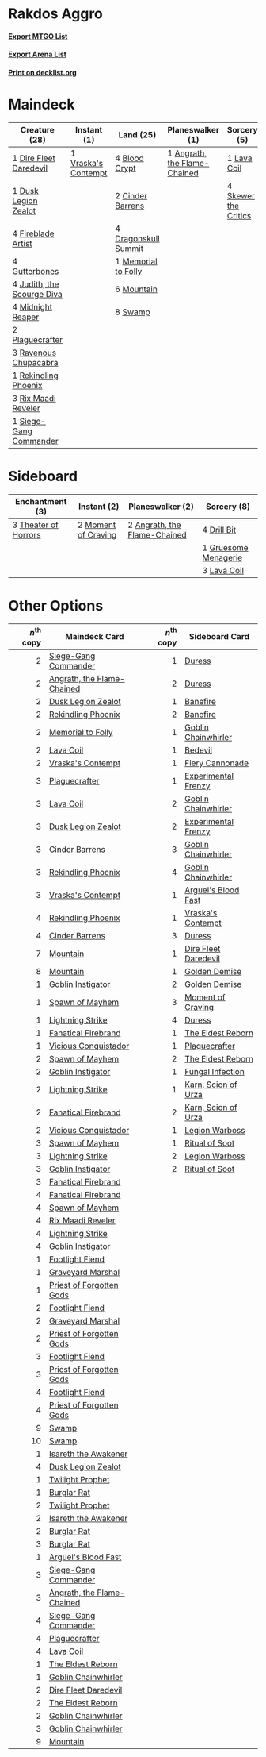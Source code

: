 # Rakdos Aggro

#### [Export MTGO List](../collection/Rakdos%20Aggro/Rakdos%20Aggro.txt)
#### [Export Arena List](../collection/Rakdos%20Aggro/Rakdos%20Aggro_arena.txt)
#### [Print on decklist.org](http://decklist.org/?deckmain=1%09Angrath,%20the%20Flame-Chained%0A4%09Blood%20Crypt%0A2%09Cinder%20Barrens%0A1%09Dire%20Fleet%20Daredevil%0A4%09Dragonskull%20Summit%0A1%09Dusk%20Legion%20Zealot%0A4%09Fireblade%20Artist%0A4%09Gutterbones%0A4%09Judith,%20the%20Scourge%20Diva%0A1%09Lava%20Coil%0A1%09Memorial%20to%20Folly%0A4%09Midnight%20Reaper%0A6%09Mountain%0A2%09Plaguecrafter%0A3%09Ravenous%20Chupacabra%0A1%09Rekindling%20Phoenix%0A3%09Rix%20Maadi%20Reveler%0A1%09Siege-Gang%20Commander%0A4%09Skewer%20the%20Critics%0A8%09Swamp%0A1%09Vraska's%20Contempt&deckside=2%09Angrath,%20the%20Flame-Chained%0A4%09Drill%20Bit%0A1%09Gruesome%20Menagerie%0A3%09Lava%20Coil%0A2%09Moment%20of%20Craving%0A3%09Theater%20of%20Horrors)
# Maindeck

|                                            Creature (28)                                            |                                         Instant (1)                                          |                                           Land (25)                                           |                                           Planeswalker (1)                                            |                                          Sorcery (5)                                          |
|-----------------------------------------------------------------------------------------------------|----------------------------------------------------------------------------------------------|-----------------------------------------------------------------------------------------------|-------------------------------------------------------------------------------------------------------|-----------------------------------------------------------------------------------------------|
|1 [Dire Fleet Daredevil](http://gatherer.wizards.com/Pages/Card/Details.aspx?multiverseid=439756)    |1 [Vraska's Contempt](http://gatherer.wizards.com/Pages/Card/Details.aspx?multiverseid=435283)|4 [Blood Crypt](http://gatherer.wizards.com/Pages/Card/Details.aspx?multiverseid=97102)        |1 [Angrath, the Flame-Chained](http://gatherer.wizards.com/Pages/Card/Details.aspx?multiverseid=439809)|1 [Lava Coil](http://gatherer.wizards.com/Pages/Card/Details.aspx?multiverseid=452858)         |
|1 [Dusk Legion Zealot](http://gatherer.wizards.com/Pages/Card/Details.aspx?multiverseid=442078)      |                                                                                              |2 [Cinder Barrens](http://gatherer.wizards.com/Pages/Card/Details.aspx?multiverseid=429672)    |                                                                                                       |4 [Skewer the Critics](http://gatherer.wizards.com/Pages/Card/Details.aspx?multiverseid=457259)|
|4 [Fireblade Artist](http://gatherer.wizards.com/Pages/Card/Details.aspx?multiverseid=457316)        |                                                                                              |4 [Dragonskull Summit](http://gatherer.wizards.com/Pages/Card/Details.aspx?multiverseid=420909)|                                                                                                       |                                                                                               |
|4 [Gutterbones](http://gatherer.wizards.com/Pages/Card/Details.aspx?multiverseid=457220)             |                                                                                              |1 [Memorial to Folly](http://gatherer.wizards.com/Pages/Card/Details.aspx?multiverseid=443130) |                                                                                                       |                                                                                               |
|4 [Judith, the Scourge Diva](http://gatherer.wizards.com/Pages/Card/Details.aspx?multiverseid=457329)|                                                                                              |6 [Mountain](http://gatherer.wizards.com/Pages/Card/Details.aspx?multiverseid=439859)          |                                                                                                       |                                                                                               |
|4 [Midnight Reaper](http://gatherer.wizards.com/Pages/Card/Details.aspx?multiverseid=452827)         |                                                                                              |8 [Swamp](http://gatherer.wizards.com/Pages/Card/Details.aspx?multiverseid=439858)             |                                                                                                       |                                                                                               |
|2 [Plaguecrafter](http://gatherer.wizards.com/Pages/Card/Details.aspx?multiverseid=452832)           |                                                                                              |                                                                                               |                                                                                                       |                                                                                               |
|3 [Ravenous Chupacabra](http://gatherer.wizards.com/Pages/Card/Details.aspx?multiverseid=442093)     |                                                                                              |                                                                                               |                                                                                                       |                                                                                               |
|1 [Rekindling Phoenix](http://gatherer.wizards.com/Pages/Card/Details.aspx?multiverseid=439768)      |                                                                                              |                                                                                               |                                                                                                       |                                                                                               |
|3 [Rix Maadi Reveler](http://gatherer.wizards.com/Pages/Card/Details.aspx?multiverseid=457253)       |                                                                                              |                                                                                               |                                                                                                       |                                                                                               |
|1 [Siege-Gang Commander](http://gatherer.wizards.com/Pages/Card/Details.aspx?multiverseid=130539)    |                                                                                              |                                                                                               |                                                                                                       |                                                                                               |


# Sideboard

|                                        Enchantment (3)                                        |                                         Instant (2)                                          |                                           Planeswalker (2)                                            |                                          Sorcery (8)                                          |
|-----------------------------------------------------------------------------------------------|----------------------------------------------------------------------------------------------|-------------------------------------------------------------------------------------------------------|-----------------------------------------------------------------------------------------------|
|3 [Theater of Horrors](http://gatherer.wizards.com/Pages/Card/Details.aspx?multiverseid=457357)|2 [Moment of Craving](http://gatherer.wizards.com/Pages/Card/Details.aspx?multiverseid=439736)|2 [Angrath, the Flame-Chained](http://gatherer.wizards.com/Pages/Card/Details.aspx?multiverseid=439809)|4 [Drill Bit](http://gatherer.wizards.com/Pages/Card/Details.aspx?multiverseid=457217)         |
|                                                                                               |                                                                                              |                                                                                                       |1 [Gruesome Menagerie](http://gatherer.wizards.com/Pages/Card/Details.aspx?multiverseid=452821)|
|                                                                                               |                                                                                              |                                                                                                       |3 [Lava Coil](http://gatherer.wizards.com/Pages/Card/Details.aspx?multiverseid=452858)         |


# Other Options

|*n*<sup>th</sup> copy|                                            Maindeck Card                                            |*n*<sup>th</sup> copy|                                        Sideboard Card                                         |
|--------------------:|-----------------------------------------------------------------------------------------------------|--------------------:|-----------------------------------------------------------------------------------------------|
|                    2|[Siege-Gang Commander](http://gatherer.wizards.com/Pages/Card/Details.aspx?multiverseid=130539)      |                    1|[Duress](http://gatherer.wizards.com/Pages/Card/Details.aspx?multiverseid=14557)               |
|                    2|[Angrath, the Flame-Chained](http://gatherer.wizards.com/Pages/Card/Details.aspx?multiverseid=439809)|                    2|[Duress](http://gatherer.wizards.com/Pages/Card/Details.aspx?multiverseid=14557)               |
|                    2|[Dusk Legion Zealot](http://gatherer.wizards.com/Pages/Card/Details.aspx?multiverseid=442078)        |                    1|[Banefire](http://gatherer.wizards.com/Pages/Card/Details.aspx?multiverseid=186613)            |
|                    2|[Rekindling Phoenix](http://gatherer.wizards.com/Pages/Card/Details.aspx?multiverseid=439768)        |                    2|[Banefire](http://gatherer.wizards.com/Pages/Card/Details.aspx?multiverseid=186613)            |
|                    2|[Memorial to Folly](http://gatherer.wizards.com/Pages/Card/Details.aspx?multiverseid=443130)         |                    1|[Goblin Chainwhirler](http://gatherer.wizards.com/Pages/Card/Details.aspx?multiverseid=443017) |
|                    2|[Lava Coil](http://gatherer.wizards.com/Pages/Card/Details.aspx?multiverseid=452858)                 |                    1|[Bedevil](http://gatherer.wizards.com/Pages/Card/Details.aspx?multiverseid=457301)             |
|                    2|[Vraska's Contempt](http://gatherer.wizards.com/Pages/Card/Details.aspx?multiverseid=435283)         |                    1|[Fiery Cannonade](http://gatherer.wizards.com/Pages/Card/Details.aspx?multiverseid=435297)     |
|                    3|[Plaguecrafter](http://gatherer.wizards.com/Pages/Card/Details.aspx?multiverseid=452832)             |                    1|[Experimental Frenzy](http://gatherer.wizards.com/Pages/Card/Details.aspx?multiverseid=452849) |
|                    3|[Lava Coil](http://gatherer.wizards.com/Pages/Card/Details.aspx?multiverseid=452858)                 |                    2|[Goblin Chainwhirler](http://gatherer.wizards.com/Pages/Card/Details.aspx?multiverseid=443017) |
|                    3|[Dusk Legion Zealot](http://gatherer.wizards.com/Pages/Card/Details.aspx?multiverseid=442078)        |                    2|[Experimental Frenzy](http://gatherer.wizards.com/Pages/Card/Details.aspx?multiverseid=452849) |
|                    3|[Cinder Barrens](http://gatherer.wizards.com/Pages/Card/Details.aspx?multiverseid=429672)            |                    3|[Goblin Chainwhirler](http://gatherer.wizards.com/Pages/Card/Details.aspx?multiverseid=443017) |
|                    3|[Rekindling Phoenix](http://gatherer.wizards.com/Pages/Card/Details.aspx?multiverseid=439768)        |                    4|[Goblin Chainwhirler](http://gatherer.wizards.com/Pages/Card/Details.aspx?multiverseid=443017) |
|                    3|[Vraska's Contempt](http://gatherer.wizards.com/Pages/Card/Details.aspx?multiverseid=435283)         |                    1|[Arguel's Blood Fast](http://gatherer.wizards.com/Pages/Card/Details.aspx?multiverseid=439316) |
|                    4|[Rekindling Phoenix](http://gatherer.wizards.com/Pages/Card/Details.aspx?multiverseid=439768)        |                    1|[Vraska's Contempt](http://gatherer.wizards.com/Pages/Card/Details.aspx?multiverseid=435283)   |
|                    4|[Cinder Barrens](http://gatherer.wizards.com/Pages/Card/Details.aspx?multiverseid=429672)            |                    3|[Duress](http://gatherer.wizards.com/Pages/Card/Details.aspx?multiverseid=14557)               |
|                    7|[Mountain](http://gatherer.wizards.com/Pages/Card/Details.aspx?multiverseid=439859)                  |                    1|[Dire Fleet Daredevil](http://gatherer.wizards.com/Pages/Card/Details.aspx?multiverseid=439756)|
|                    8|[Mountain](http://gatherer.wizards.com/Pages/Card/Details.aspx?multiverseid=439859)                  |                    1|[Golden Demise](http://gatherer.wizards.com/Pages/Card/Details.aspx?multiverseid=439730)       |
|                    1|[Goblin Instigator](http://gatherer.wizards.com/Pages/Card/Details.aspx?multiverseid=447278)         |                    2|[Golden Demise](http://gatherer.wizards.com/Pages/Card/Details.aspx?multiverseid=439730)       |
|                    1|[Spawn of Mayhem](http://gatherer.wizards.com/Pages/Card/Details.aspx?multiverseid=457229)           |                    3|[Moment of Craving](http://gatherer.wizards.com/Pages/Card/Details.aspx?multiverseid=439736)   |
|                    1|[Lightning Strike](http://gatherer.wizards.com/Pages/Card/Details.aspx?multiverseid=383299)          |                    4|[Duress](http://gatherer.wizards.com/Pages/Card/Details.aspx?multiverseid=14557)               |
|                    1|[Fanatical Firebrand](http://gatherer.wizards.com/Pages/Card/Details.aspx?multiverseid=439758)       |                    1|[The Eldest Reborn](http://gatherer.wizards.com/Pages/Card/Details.aspx?multiverseid=442978)   |
|                    1|[Vicious Conquistador](http://gatherer.wizards.com/Pages/Card/Details.aspx?multiverseid=435282)      |                    1|[Plaguecrafter](http://gatherer.wizards.com/Pages/Card/Details.aspx?multiverseid=452832)       |
|                    2|[Spawn of Mayhem](http://gatherer.wizards.com/Pages/Card/Details.aspx?multiverseid=457229)           |                    2|[The Eldest Reborn](http://gatherer.wizards.com/Pages/Card/Details.aspx?multiverseid=442978)   |
|                    2|[Goblin Instigator](http://gatherer.wizards.com/Pages/Card/Details.aspx?multiverseid=447278)         |                    1|[Fungal Infection](http://gatherer.wizards.com/Pages/Card/Details.aspx?multiverseid=442982)    |
|                    2|[Lightning Strike](http://gatherer.wizards.com/Pages/Card/Details.aspx?multiverseid=383299)          |                    1|[Karn, Scion of Urza](http://gatherer.wizards.com/Pages/Card/Details.aspx?multiverseid=442889) |
|                    2|[Fanatical Firebrand](http://gatherer.wizards.com/Pages/Card/Details.aspx?multiverseid=439758)       |                    2|[Karn, Scion of Urza](http://gatherer.wizards.com/Pages/Card/Details.aspx?multiverseid=442889) |
|                    2|[Vicious Conquistador](http://gatherer.wizards.com/Pages/Card/Details.aspx?multiverseid=435282)      |                    1|[Legion Warboss](http://gatherer.wizards.com/Pages/Card/Details.aspx?multiverseid=452859)      |
|                    3|[Spawn of Mayhem](http://gatherer.wizards.com/Pages/Card/Details.aspx?multiverseid=457229)           |                    1|[Ritual of Soot](http://gatherer.wizards.com/Pages/Card/Details.aspx?multiverseid=452834)      |
|                    3|[Lightning Strike](http://gatherer.wizards.com/Pages/Card/Details.aspx?multiverseid=383299)          |                    2|[Legion Warboss](http://gatherer.wizards.com/Pages/Card/Details.aspx?multiverseid=452859)      |
|                    3|[Goblin Instigator](http://gatherer.wizards.com/Pages/Card/Details.aspx?multiverseid=447278)         |                    2|[Ritual of Soot](http://gatherer.wizards.com/Pages/Card/Details.aspx?multiverseid=452834)      |
|                    3|[Fanatical Firebrand](http://gatherer.wizards.com/Pages/Card/Details.aspx?multiverseid=439758)       |                     |                                                                                               |
|                    4|[Fanatical Firebrand](http://gatherer.wizards.com/Pages/Card/Details.aspx?multiverseid=439758)       |                     |                                                                                               |
|                    4|[Spawn of Mayhem](http://gatherer.wizards.com/Pages/Card/Details.aspx?multiverseid=457229)           |                     |                                                                                               |
|                    4|[Rix Maadi Reveler](http://gatherer.wizards.com/Pages/Card/Details.aspx?multiverseid=457253)         |                     |                                                                                               |
|                    4|[Lightning Strike](http://gatherer.wizards.com/Pages/Card/Details.aspx?multiverseid=383299)          |                     |                                                                                               |
|                    4|[Goblin Instigator](http://gatherer.wizards.com/Pages/Card/Details.aspx?multiverseid=447278)         |                     |                                                                                               |
|                    1|[Footlight Fiend](http://gatherer.wizards.com/Pages/Card/Details.aspx?multiverseid=457360)           |                     |                                                                                               |
|                    1|[Graveyard Marshal](http://gatherer.wizards.com/Pages/Card/Details.aspx?multiverseid=447235)         |                     |                                                                                               |
|                    1|[Priest of Forgotten Gods](http://gatherer.wizards.com/Pages/Card/Details.aspx?multiverseid=457227)  |                     |                                                                                               |
|                    2|[Footlight Fiend](http://gatherer.wizards.com/Pages/Card/Details.aspx?multiverseid=457360)           |                     |                                                                                               |
|                    2|[Graveyard Marshal](http://gatherer.wizards.com/Pages/Card/Details.aspx?multiverseid=447235)         |                     |                                                                                               |
|                    2|[Priest of Forgotten Gods](http://gatherer.wizards.com/Pages/Card/Details.aspx?multiverseid=457227)  |                     |                                                                                               |
|                    3|[Footlight Fiend](http://gatherer.wizards.com/Pages/Card/Details.aspx?multiverseid=457360)           |                     |                                                                                               |
|                    3|[Priest of Forgotten Gods](http://gatherer.wizards.com/Pages/Card/Details.aspx?multiverseid=457227)  |                     |                                                                                               |
|                    4|[Footlight Fiend](http://gatherer.wizards.com/Pages/Card/Details.aspx?multiverseid=457360)           |                     |                                                                                               |
|                    4|[Priest of Forgotten Gods](http://gatherer.wizards.com/Pages/Card/Details.aspx?multiverseid=457227)  |                     |                                                                                               |
|                    9|[Swamp](http://gatherer.wizards.com/Pages/Card/Details.aspx?multiverseid=439858)                     |                     |                                                                                               |
|                   10|[Swamp](http://gatherer.wizards.com/Pages/Card/Details.aspx?multiverseid=439858)                     |                     |                                                                                               |
|                    1|[Isareth the Awakener](http://gatherer.wizards.com/Pages/Card/Details.aspx?multiverseid=447240)      |                     |                                                                                               |
|                    4|[Dusk Legion Zealot](http://gatherer.wizards.com/Pages/Card/Details.aspx?multiverseid=442078)        |                     |                                                                                               |
|                    1|[Twilight Prophet](http://gatherer.wizards.com/Pages/Card/Details.aspx?multiverseid=439745)          |                     |                                                                                               |
|                    1|[Burglar Rat](http://gatherer.wizards.com/Pages/Card/Details.aspx?multiverseid=452814)               |                     |                                                                                               |
|                    2|[Twilight Prophet](http://gatherer.wizards.com/Pages/Card/Details.aspx?multiverseid=439745)          |                     |                                                                                               |
|                    2|[Isareth the Awakener](http://gatherer.wizards.com/Pages/Card/Details.aspx?multiverseid=447240)      |                     |                                                                                               |
|                    2|[Burglar Rat](http://gatherer.wizards.com/Pages/Card/Details.aspx?multiverseid=452814)               |                     |                                                                                               |
|                    3|[Burglar Rat](http://gatherer.wizards.com/Pages/Card/Details.aspx?multiverseid=452814)               |                     |                                                                                               |
|                    1|[Arguel's Blood Fast](http://gatherer.wizards.com/Pages/Card/Details.aspx?multiverseid=439316)       |                     |                                                                                               |
|                    3|[Siege-Gang Commander](http://gatherer.wizards.com/Pages/Card/Details.aspx?multiverseid=130539)      |                     |                                                                                               |
|                    3|[Angrath, the Flame-Chained](http://gatherer.wizards.com/Pages/Card/Details.aspx?multiverseid=439809)|                     |                                                                                               |
|                    4|[Siege-Gang Commander](http://gatherer.wizards.com/Pages/Card/Details.aspx?multiverseid=130539)      |                     |                                                                                               |
|                    4|[Plaguecrafter](http://gatherer.wizards.com/Pages/Card/Details.aspx?multiverseid=452832)             |                     |                                                                                               |
|                    4|[Lava Coil](http://gatherer.wizards.com/Pages/Card/Details.aspx?multiverseid=452858)                 |                     |                                                                                               |
|                    1|[The Eldest Reborn](http://gatherer.wizards.com/Pages/Card/Details.aspx?multiverseid=442978)         |                     |                                                                                               |
|                    1|[Goblin Chainwhirler](http://gatherer.wizards.com/Pages/Card/Details.aspx?multiverseid=443017)       |                     |                                                                                               |
|                    2|[Dire Fleet Daredevil](http://gatherer.wizards.com/Pages/Card/Details.aspx?multiverseid=439756)      |                     |                                                                                               |
|                    2|[The Eldest Reborn](http://gatherer.wizards.com/Pages/Card/Details.aspx?multiverseid=442978)         |                     |                                                                                               |
|                    2|[Goblin Chainwhirler](http://gatherer.wizards.com/Pages/Card/Details.aspx?multiverseid=443017)       |                     |                                                                                               |
|                    3|[Goblin Chainwhirler](http://gatherer.wizards.com/Pages/Card/Details.aspx?multiverseid=443017)       |                     |                                                                                               |
|                    9|[Mountain](http://gatherer.wizards.com/Pages/Card/Details.aspx?multiverseid=439859)                  |                     |                                                                                               |

